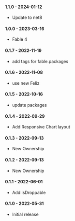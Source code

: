 #### 1.1.0 - 2024-01-12
* Update to net8
#### 1.0.0 - 2023-03-16
* Fable 4
#### 0.1.7 - 2022-11-19
* add tags for fable.packages
#### 0.1.6 - 2022-11-08
* use new Feliz
#### 0.1.5 - 2022-10-16
* update packages
#### 0.1.4 - 2022-09-29
* Add Responsive Chart layout
#### 0.1.3 - 2022-09-13
* New Ownership
#### 0.1.2 - 2022-09-13
* New Ownership
#### 0.1.1 - 2022-06-01
* Add isDroppable
#### 0.1.0 - 2022-05-31
* Initial release